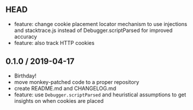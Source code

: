 ## HEAD

  * feature: change cookie placement locator mechanism to use injections and stacktrace.js instead of Debugger.scriptParsed for improved accuracy
  * feature: also track HTTP cookies 

## 0.1.0 / 2019-04-17

  * Birthday!
  * move monkey-patched code to a proper repository
  * create README.md and CHANGELOG.md
  * feature: use `Debugger.scriptParsed` and heuristical assumptions to get insights on when cookies are placed
